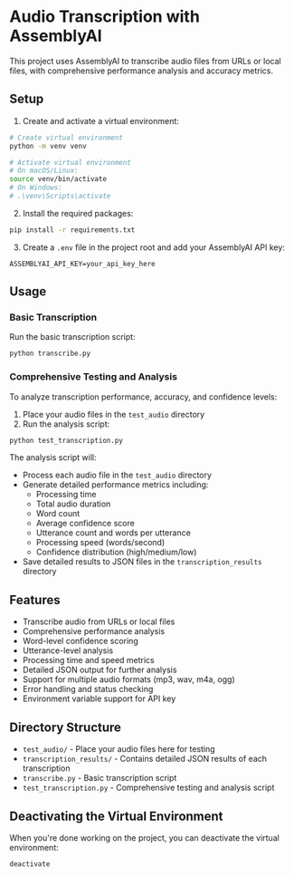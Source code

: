 # Audio Transcription with AssemblyAI

This project uses AssemblyAI to transcribe audio files from URLs or local files, with comprehensive performance analysis and accuracy metrics.

## Setup

1. Create and activate a virtual environment:

```bash
# Create virtual environment
python -m venv venv

# Activate virtual environment
# On macOS/Linux:
source venv/bin/activate
# On Windows:
# .\venv\Scripts\activate
```

2. Install the required packages:

```bash
pip install -r requirements.txt
```

3. Create a `.env` file in the project root and add your AssemblyAI API key:

```
ASSEMBLYAI_API_KEY=your_api_key_here
```

## Usage

### Basic Transcription

Run the basic transcription script:

```bash
python transcribe.py
```

### Comprehensive Testing and Analysis

To analyze transcription performance, accuracy, and confidence levels:

1. Place your audio files in the `test_audio` directory
2. Run the analysis script:

```bash
python test_transcription.py
```

The analysis script will:

- Process each audio file in the `test_audio` directory
- Generate detailed performance metrics including:
  - Processing time
  - Total audio duration
  - Word count
  - Average confidence score
  - Utterance count and words per utterance
  - Processing speed (words/second)
  - Confidence distribution (high/medium/low)
- Save detailed results to JSON files in the `transcription_results` directory

## Features

- Transcribe audio from URLs or local files
- Comprehensive performance analysis
- Word-level confidence scoring
- Utterance-level analysis
- Processing time and speed metrics
- Detailed JSON output for further analysis
- Support for multiple audio formats (mp3, wav, m4a, ogg)
- Error handling and status checking
- Environment variable support for API key

## Directory Structure

- `test_audio/` - Place your audio files here for testing
- `transcription_results/` - Contains detailed JSON results of each transcription
- `transcribe.py` - Basic transcription script
- `test_transcription.py` - Comprehensive testing and analysis script

## Deactivating the Virtual Environment

When you're done working on the project, you can deactivate the virtual environment:

```bash
deactivate
```
